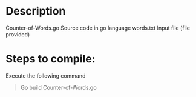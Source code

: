 Description
=================
Counter-of-Words.go  Source code in go language
words.txt       Input file (file provided)

Steps to compile:
==============
Execute the following command

> Go build Counter-of-Words.go

